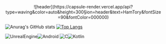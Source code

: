 <div align="center">
  ![header](https://capsule-render.vercel.app/api?type=waving&color=auto&height=300&section=header&text=HamTory&fontSize=90&fontColor=000000)
</div>


![Anurag's GitHub stats](https://github-readme-stats.vercel.app/api?username=HamTory06&theme=dark&show_icons=true)
[![Top Langs](https://github-readme-stats.vercel.app/api/top-langs/?username=HamTory06)](https://github.com/anuraghazra/github-readme-stats)

<img alt="UnrealEngine" src="https://img.shields.io/badge/Unreal-0E1128.svg?&style=for-the-badge&logo=Unreal Engine&logoColor=white"/><img alt="Android" src ="https://img.shields.io/badge/Android-3DDC84.svg?&style=for-the-badge&logo=Android&logoColor=white"/>
<img alt="C" src ="https://img.shields.io/badge/C-A8B9CC.svg?&style=for-the-badge&logo=C&logoColor=white"/><img alt="Kotlin" src ="https://img.shields.io/badge/Kotlin-7F52FF.svg?&style=for-the-badge&logo=Kotlin&logoColor=white"/>


<!--
**HamTory06/HamTory06** is a ✨ _special_ ✨ repository because its `README.md` (this file) appears on your GitHub profile.

Here are some ideas to get you started:

- 🔭 I’m currently working on ...
- 🌱 I’m currently learning ...
- 👯 I’m looking to collaborate on ...
- 🤔 I’m looking for help with ...
- 💬 Ask me about ...
- 📫 How to reach me: ...
- 😄 Pronouns: ...
- ⚡ Fun fact: ...
-->

